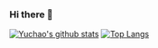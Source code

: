 ### Hi there 👋

<!--
**cuyl/cuyl** is a ✨ _special_ ✨ repository because its `README.md` (this file) appears on your GitHub profile.

Here are some ideas to get you started:

- 🔭 I’m currently working on ...
- 🌱 I’m currently learning ...
- 👯 I’m looking to collaborate on ...
- 🤔 I’m looking for help with ...
- 💬 Ask me about ...
- 📫 How to reach me: ...
- 😄 Pronouns: ...
- ⚡ Fun fact: ...
-->

[![Yuchao's github stats](https://github-readme-stats-git-dev.cuyl.vercel.app/api?username=cuyl&theme=auto)](https://github.com/anuraghazra/github-readme-stats)
[![Top Langs](https://github-readme-stats.vercel.app/api/top-langs/?username=cuyl&layout=compact)](https://github.com/anuraghazra/github-readme-stats)

